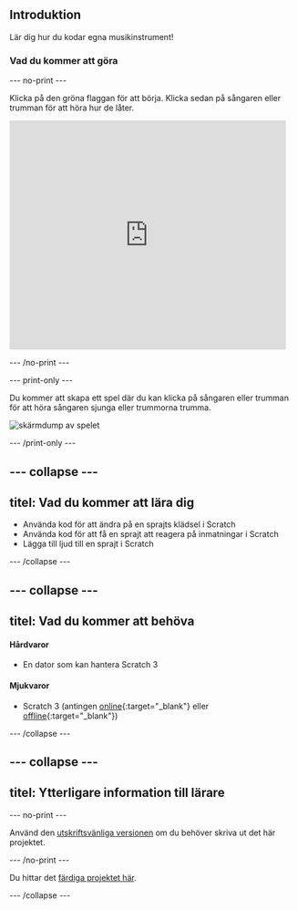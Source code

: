 ## Introduktion

Lär dig hur du kodar egna musikinstrument!

### Vad du kommer att göra

\--- no-print \---

Klicka på den gröna flaggan för att börja. Klicka sedan på sångaren eller trumman för att höra hur de låter.

<div class="scratch-preview">
  <iframe allowtransparency="true" width="485" height="402" src="https://scratch.mit.edu/projects/embed/276872220/?autostart=false" frameborder="0" scrolling="no"></iframe>
</div>

\--- /no-print \---

\--- print-only \---

Du kommer att skapa ett spel där du kan klicka på sångaren eller trumman för att höra sångaren sjunga eller trummorna trumma.

![skärmdump av spelet](images/demo.png)

\--- /print-only \---

## \--- collapse \---

## titel: Vad du kommer att lära dig

+ Använda kod för att ändra på en sprajts klädsel i Scratch
+ Använda kod för att få en sprajt att reagera på inmatningar i Scratch
+ Lägga till ljud till en sprajt i Scratch

\--- /collapse \---

## \--- collapse \---

## titel: Vad du kommer att behöva

#### Hårdvaror

+ En dator som kan hantera Scratch 3

#### Mjukvaror

+ Scratch 3 (antingen [online](https://rpf.io/scratchon){:target="_blank"} eller [offline](https://rpf.io/scratchoff){:target="_blank"})

\--- /collapse \---

## \--- collapse \---

## titel: Ytterligare information till lärare

\--- no-print \---

Använd den [utskriftsvänliga versionen](https://projects.raspberrypi.org/en/projects/rock-band/print) om du behöver skriva ut det här projektet.

\--- /no-print \---

Du hittar det [färdiga projektet här](https://rpf.io/p/en/rock-band-get).

\--- /collapse \---